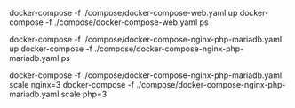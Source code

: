 
docker-compose -f ./compose/docker-compose-web.yaml up
docker-compose -f ./compose/docker-compose-web.yaml ps

docker-compose -f ./compose/docker-compose-nginx-php-mariadb.yaml up
docker-compose -f ./compose/docker-compose-nginx-php-mariadb.yaml ps

docker-compose -f ./compose/docker-compose-nginx-php-mariadb.yaml scale nginx=3
docker-compose -f ./compose/docker-compose-nginx-php-mariadb.yaml scale php=3